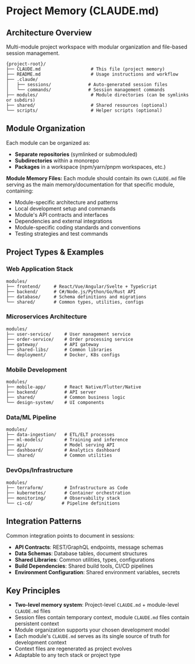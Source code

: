 # Project Memory (CLAUDE.md)

## Architecture Overview
Multi-module project workspace with modular organization and file-based session management.

```
{project-root}/
├── CLAUDE.md                   # This file (project memory)
├── README.md                   # Usage instructions and workflow
├── .claude/
│   ├── sessions/              # Auto-generated session files
│   └── commands/              # Session management commands
├── modules/                    # Module directories (can be symlinks or subdirs)
├── shared/                     # Shared resources (optional)
└── scripts/                    # Helper scripts (optional)
```

## Module Organization
Each module can be organized as:
- **Separate repositories** (symlinked or submoduled)
- **Subdirectories** within a monorepo
- **Packages** in a workspace (npm/yarn/pnpm workspaces, etc.)

**Module Memory Files:**
Each module should contain its own `CLAUDE.md` file serving as the main memory/documentation for that specific module, containing:
- Module-specific architecture and patterns
- Local development setup and commands
- Module's API contracts and interfaces
- Dependencies and external integrations
- Module-specific coding standards and conventions
- Testing strategies and test commands

## Project Types & Examples

### Web Application Stack
```
modules/
├── frontend/     # React/Vue/Angular/Svelte + TypeScript
├── backend/      # C#/Node.js/Python/Go/Rust API
├── database/     # Schema definitions and migrations
└── shared/       # Common types, utilities, configs
```

### Microservices Architecture
```
modules/
├── user-service/     # User management service
├── order-service/    # Order processing service
├── gateway/          # API gateway
├── shared-libs/      # Common libraries
└── deployment/       # Docker, K8s configs
```

### Mobile Development
```
modules/
├── mobile-app/       # React Native/Flutter/Native
├── backend/          # API server
├── shared/           # Common business logic
└── design-system/    # UI components
```

### Data/ML Pipeline
```
modules/
├── data-ingestion/   # ETL/ELT processes
├── ml-models/        # Training and inference
├── api/              # Model serving API
├── dashboard/        # Analytics dashboard
└── shared/           # Common utilities
```

### DevOps/Infrastructure
```
modules/
├── terraform/        # Infrastructure as Code
├── kubernetes/       # Container orchestration
├── monitoring/       # Observability stack
└── ci-cd/           # Pipeline definitions
```

## Integration Patterns
Common integration points to document in sessions:
- **API Contracts**: REST/GraphQL endpoints, message schemas
- **Data Schemas**: Database tables, document structures
- **Shared Libraries**: Common utilities, types, configurations
- **Build Dependencies**: Shared build tools, CI/CD pipelines
- **Environment Configuration**: Shared environment variables, secrets

## Key Principles
- **Two-level memory system**: Project-level `CLAUDE.md` + module-level `CLAUDE.md` files
- Session files contain temporary context, module `CLAUDE.md` files contain persistent context
- Module organization supports your chosen development model
- Each module's `CLAUDE.md` serves as its single source of truth for development context
- Context files are regenerated as project evolves
- Adaptable to any tech stack or project type